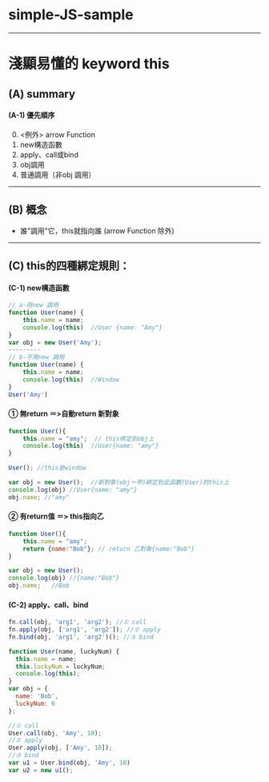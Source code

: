 # simple-JS-sample
---
# 淺顯易懂的 keyword this
## (A) summary
#### (A-1) 優先順序
0. <例外> arrow Function 
1. new構造函數
2. apply、call或bind
3. obj調用
4. 普通調用（非obj 調用）

---
## (B) 概念
- 誰"調用"它，this就指向誰 (arrow Function 除外)
---
## (C) this的四種綁定規則：
#### (C-1) new構造函數
```js
// a-用new 調用
function User(name) {
    this.name = name;
    console.log(this)  //User {name: "Amy"}
}
var obj = new User('Amy');
---------
// b-不用new 調用
function User(name) {
    this.name = name;
    console.log(this)  //Window
}
User('Amy')
```
#### ① 無return ＝>自動return 新對象
```js
function User(){
    this.name = "amy";  // this绑定到obj上
    console.log(this)  //User{name: "amy"} 
}

User(); //this是window

var obj = new User();  //新對象(obj＝甲)綁定到此函數(User)的this上
console.log(obj) //User{name: "amy"}
obj.name; //"amy"
```
#### ② 有return值 ＝> this指向乙
```js
function User(){
    this.name = "amy";
    return {name:"Bob"}; // return 乙對象{name:"Bob"}
}

var obj = new User(); 
console.log(obj) //{name:"Bob"}
obj.name;   //Bob
```
#### (C-2) apply、call、bind
```js
fn.call(obj, 'arg1', 'arg2'); //① call
fn.apply(obj, ['arg1', 'arg2']); //② apply
fn.bind(obj, 'arg1', 'arg2')(); //③ bind
```
```js
function User(name, luckyNum) {
  this.name = name;
  this.luckyNum = luckyNum;
  console.log(this);
}
var obj = {
  name: 'Bob',
  luckyNum: 6
};

//① call
User.call(obj, 'Amy', 10);
//② apply
User.apply(obj, ['Amy', 10]);
//③ bind
var u1 = User.bind(obj, 'Amy', 10)
var u2 = new u1();
```
